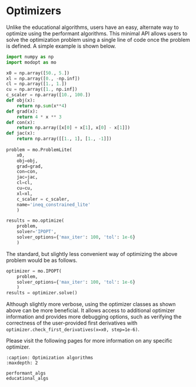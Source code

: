 # Optimizers

Unlike the educational algorithms, users have an easy, alternate way to optimize using
the performant algorithms.
This minimal API allows users to solve the optimization problem using a single line of code once the problem is defined.
A simple example is shown below.

```py
import numpy as np
import modopt as mo

x0 = np.array([50., 5.])
xl = np.array([0., -np.inf])
cl = np.array([1., 1.])
cu = np.array([1., np.inf])
c_scaler = np.array([10., 100.])
def obj(x):
    return np.sum(x**4)
def grad(x):    
    return 4 * x ** 3
def con(x):
    return np.array([x[0] + x[1], x[0] - x[1]])
def jac(x):
    return np.array([[1., 1], [1., -1]])
    
problem = mo.ProblemLite(
    x0, 
    obj=obj, 
    grad=grad, 
    con=con, 
    jac=jac, 
    cl=cl, 
    cu=cu,
    xl=xl,
    c_scaler = c_scaler,
    name='ineq_constrained_lite'
    )

results = mo.optimize(
    problem, 
    solver='IPOPT', 
    solver_options={'max_iter': 100, 'tol': 1e-6}
    )
```

The standard, but slightly less convenient way of optimizing the above problem would be as follows.
```py
optimizer = mo.IPOPT(
    problem, 
    solver_options={'max_iter': 100, 'tol': 1e-6}
    )
results = optimizer.solve()
```

Although slightly more verbose, using the optimizer classes as shown above can be more beneficial.
It allows access to additional optimizer information and provides more debugging options,
such as verifying the correctness of the user-provided first derivatives 
with `optimizer.check_first_derivatives(x=x0, step=1e-6)`.

Please visit the following pages for more information on any specific optimizer.

```{toctree}
:caption: Optimization algorithms
:maxdepth: 2

performant_algs
educational_algs
```